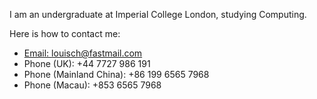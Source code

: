 I am an undergraduate at Imperial College London, studying Computing.

Here is how to contact me:

- [Email: louisch@fastmail.com](mailto:louisch@fastmail.com)
- Phone (UK): +44 7727 986 191
- Phone (Mainland China): +86 199 6565 7968
- Phone (Macau): +853 6565 7968
